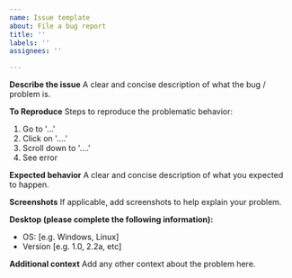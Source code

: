 ```yaml
---
name: Issue template
about: File a bug report
title: ''
labels: ''
assignees: ''

---
```


**Describe the issue**
A clear and concise description of what the bug / problem is.

**To Reproduce**
Steps to reproduce the problematic behavior:
1. Go to '...'
2. Click on '....'
3. Scroll down to '....'
4. See error

**Expected behavior**
A clear and concise description of what you expected to happen.

**Screenshots**
If applicable, add screenshots to help explain your problem.

**Desktop (please complete the following information):**
 - OS: [e.g. Windows, Linux]
 - Version [e.g. 1.0, 2.2a, etc]

**Additional context**
Add any other context about the problem here.
